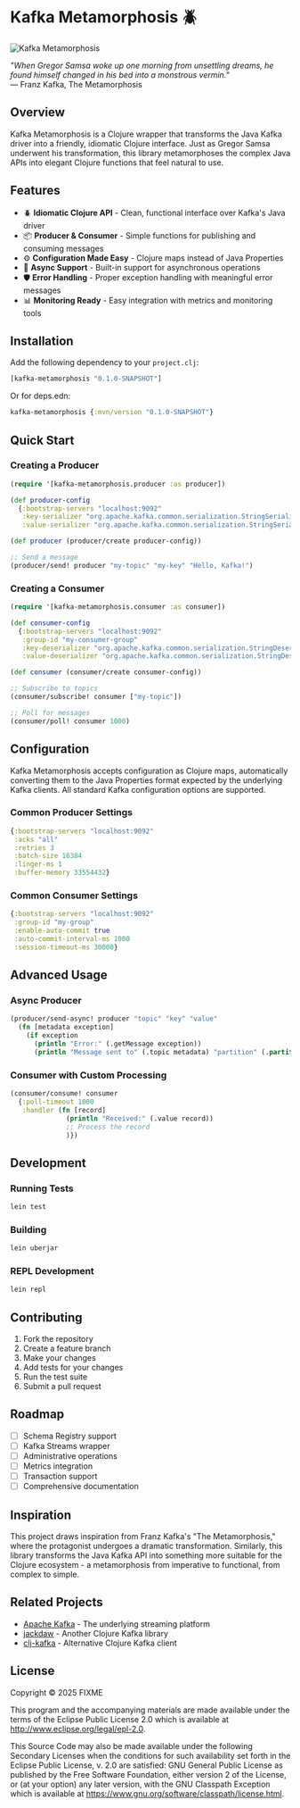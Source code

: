 # Kafka Metamorphosis 🪲

![Kafka Metamorphosis](docs/images/kafka-metamorphosis.jpg)

_"When Gregor Samsa woke up one morning from unsettling dreams, he found himself changed in his bed into a monstrous vermin."_  
— Franz Kafka, The Metamorphosis

## Overview

Kafka Metamorphosis is a Clojure wrapper that transforms the Java Kafka driver into a friendly, idiomatic Clojure interface. Just as Gregor Samsa underwent his transformation, this library metamorphoses the complex Java APIs into elegant Clojure functions that feel natural to use.

## Features

- 🪲 **Idiomatic Clojure API** - Clean, functional interface over Kafka's Java driver
- 📦 **Producer & Consumer** - Simple functions for publishing and consuming messages
- ⚙️ **Configuration Made Easy** - Clojure maps instead of Java Properties
- 🔄 **Async Support** - Built-in support for asynchronous operations
- 🛡️ **Error Handling** - Proper exception handling with meaningful error messages
- 📊 **Monitoring Ready** - Easy integration with metrics and monitoring tools

## Installation

Add the following dependency to your `project.clj`:

```clojure
[kafka-metamorphosis "0.1.0-SNAPSHOT"]
```

Or for deps.edn:

```clojure
kafka-metamorphosis {:mvn/version "0.1.0-SNAPSHOT"}
```

## Quick Start

### Creating a Producer

```clojure
(require '[kafka-metamorphosis.producer :as producer])

(def producer-config
  {:bootstrap-servers "localhost:9092"
   :key-serializer "org.apache.kafka.common.serialization.StringSerializer"
   :value-serializer "org.apache.kafka.common.serialization.StringSerializer"})

(def producer (producer/create producer-config))

;; Send a message
(producer/send! producer "my-topic" "my-key" "Hello, Kafka!")
```

### Creating a Consumer

```clojure
(require '[kafka-metamorphosis.consumer :as consumer])

(def consumer-config
  {:bootstrap-servers "localhost:9092"
   :group-id "my-consumer-group"
   :key-deserializer "org.apache.kafka.common.serialization.StringDeserializer"
   :value-deserializer "org.apache.kafka.common.serialization.StringDeserializer"})

(def consumer (consumer/create consumer-config))

;; Subscribe to topics
(consumer/subscribe! consumer ["my-topic"])

;; Poll for messages
(consumer/poll! consumer 1000)
```

## Configuration

Kafka Metamorphosis accepts configuration as Clojure maps, automatically converting them to the Java Properties format expected by the underlying Kafka clients. All standard Kafka configuration options are supported.

### Common Producer Settings

```clojure
{:bootstrap-servers "localhost:9092"
 :acks "all"
 :retries 3
 :batch-size 16384
 :linger-ms 1
 :buffer-memory 33554432}
```

### Common Consumer Settings

```clojure
{:bootstrap-servers "localhost:9092"
 :group-id "my-group"
 :enable-auto-commit true
 :auto-commit-interval-ms 1000
 :session-timeout-ms 30000}
```

## Advanced Usage

### Async Producer

```clojure
(producer/send-async! producer "topic" "key" "value"
  (fn [metadata exception]
    (if exception
      (println "Error:" (.getMessage exception))
      (println "Message sent to" (.topic metadata) "partition" (.partition metadata)))))
```

### Consumer with Custom Processing

```clojure
(consumer/consume! consumer
  {:poll-timeout 1000
   :handler (fn [record]
              (println "Received:" (.value record))
              ;; Process the record
              )})
```

## Development

### Running Tests

```bash
lein test
```

### Building

```bash
lein uberjar
```

### REPL Development

```bash
lein repl
```

## Contributing

1. Fork the repository
2. Create a feature branch
3. Make your changes
4. Add tests for your changes
5. Run the test suite
6. Submit a pull request

## Roadmap

- [ ] Schema Registry support
- [ ] Kafka Streams wrapper
- [ ] Administrative operations
- [ ] Metrics integration
- [ ] Transaction support
- [ ] Comprehensive documentation

## Inspiration

This project draws inspiration from Franz Kafka's "The Metamorphosis," where the protagonist undergoes a dramatic transformation. Similarly, this library transforms the Java Kafka API into something more suitable for the Clojure ecosystem - a metamorphosis from imperative to functional, from complex to simple.

## Related Projects

- [Apache Kafka](https://kafka.apache.org/) - The underlying streaming platform
- [jackdaw](https://github.com/FundingCircle/jackdaw) - Another Clojure Kafka library
- [clj-kafka](https://github.com/pingles/clj-kafka) - Alternative Clojure Kafka client

## License

Copyright © 2025 FIXME

This program and the accompanying materials are made available under the
terms of the Eclipse Public License 2.0 which is available at
http://www.eclipse.org/legal/epl-2.0.

This Source Code may also be made available under the following Secondary
Licenses when the conditions for such availability set forth in the Eclipse
Public License, v. 2.0 are satisfied: GNU General Public License as published by
the Free Software Foundation, either version 2 of the License, or (at your
option) any later version, with the GNU Classpath Exception which is available
at https://www.gnu.org/software/classpath/license.html.
